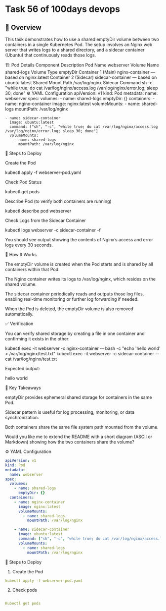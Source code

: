 # Task 56 of 100days devops

## 📘 Overview

This task demonstrates how to use a shared emptyDir volume between two containers in a single Kubernetes Pod.
The setup involves an Nginx web server that writes logs to a shared directory, and a sidecar container (Ubuntu) that continuously reads those logs.

🏗️ Pod Details
Component	Description
Pod Name	webserver
Volume Name	shared-logs
Volume Type	emptyDir
Container 1 (Main)	nginx-container — based on nginx:latest
Container 2 (Sidecar)	sidecar-container — based on ubuntu:latest
Shared Mount Path	/var/log/nginx
Sidecar Command	sh -c "while true; do cat /var/log/nginx/access.log /var/log/nginx/error.log; sleep 30; done"
⚙️ YAML Configuration
apiVersion: v1
kind: Pod
metadata:
  name: webserver
spec:
  volumes:
    - name: shared-logs
      emptyDir: {}
  containers:
    - name: nginx-container
      image: nginx:latest
      volumeMounts:
        - name: shared-logs
          mountPath: /var/log/nginx

    - name: sidecar-container
      image: ubuntu:latest
      command: ["sh", "-c", "while true; do cat /var/log/nginx/access.log /var/log/nginx/error.log; sleep 30; done"]
      volumeMounts:
        - name: shared-logs
          mountPath: /var/log/nginx

🚀 Steps to Deploy

Create the Pod

kubectl apply -f webserver-pod.yaml


Check Pod Status

kubectl get pods


Describe Pod (to verify both containers are running)

kubectl describe pod webserver


Check Logs from the Sidecar Container

kubectl logs webserver -c sidecar-container -f


You should see output showing the contents of Nginx’s access and error logs every 30 seconds.

🧠 How It Works

The emptyDir volume is created when the Pod starts and is shared by all containers within that Pod.

The Nginx container writes its logs to /var/log/nginx, which resides on the shared volume.

The sidecar container periodically reads and outputs those log files, enabling real-time monitoring or further log forwarding if needed.

When the Pod is deleted, the emptyDir volume is also removed automatically.

✅ Verification

You can verify shared storage by creating a file in one container and confirming it exists in the other:

kubectl exec -it webserver -c nginx-container -- bash -c "echo 'hello world' > /var/log/nginx/test.txt"
kubectl exec -it webserver -c sidecar-container -- cat /var/log/nginx/test.txt


Expected output:

hello world

🧩 Key Takeaways

emptyDir provides ephemeral shared storage for containers in the same Pod.

Sidecar pattern is useful for log processing, monitoring, or data synchronization.

Both containers share the same file system path mounted from the volume.

Would you like me to extend the README with a short diagram (ASCII or Markdown) showing how the two containers share the volume?

⚙️ YAML Configuration
```yaml
apiVersion: v1
kind: Pod
metadata:
  name: webserver
spec:
  volumes:
    - name: shared-logs
      emptyDir: {}
  containers:
    - name: nginx-container
      image: nginx:latest
      volumeMounts:
        - name: shared-logs
          mountPath: /var/log/nginx

    - name: sidecar-container
      image: ubuntu:latest
      command: ["sh", "-c", "while true; do cat /var/log/nginx/access.log /var/log/nginx/error.log; sleep 30; done"]
      volumeMounts:
        - name: shared-logs
          mountPath: /var/log/nginx

```
🚀 Steps to Deploy

1. Create the Pod
```yaml
kubectl apply -f webserver-pod.yaml
```
2. Check pods
```yaml

Kubectl get pods
```